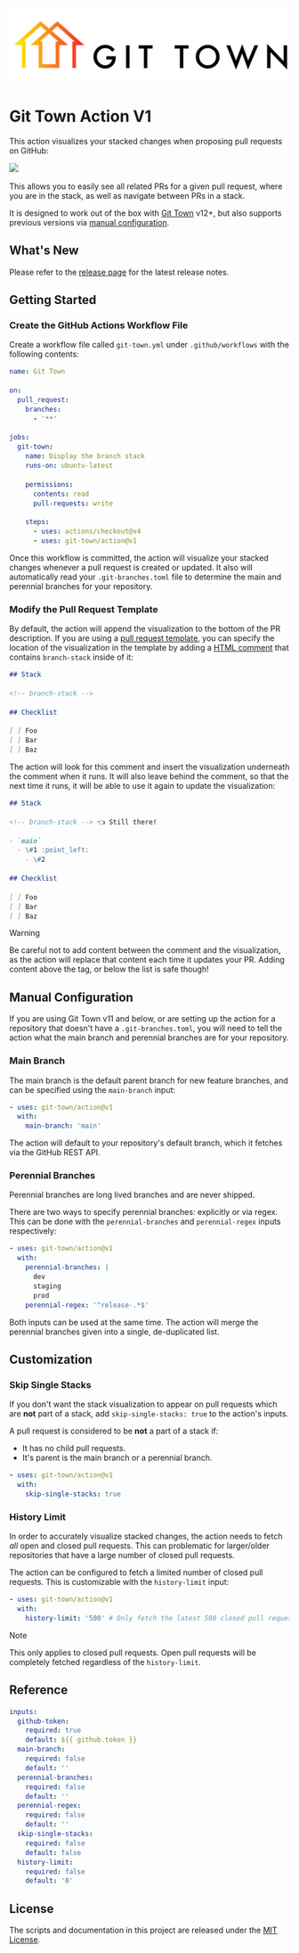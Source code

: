 <p align="center">
  <picture>
    <source media="(prefers-color-scheme: light)" srcset="https://raw.githubusercontent.com/git-town/git-town/main/website/src/logo.svg">
    <source media="(prefers-color-scheme: dark)" srcset="https://raw.githubusercontent.com/git-town/git-town/main/website/src/logo-dark.svg">
    <img alt="Git Town logo" src="https://raw.githubusercontent.com/git-town/git-town/main/website/src/logo.svg">
  </picture>
</p>

# Git Town Action V1

This action visualizes your stacked changes when proposing pull requests on GitHub:

![](./docs/example-visualization.png)

This allows you to easily see all related PRs for a given pull request, where
you are in the stack, as well as navigate between PRs in a stack.

It is designed to work out of the box with [Git Town](https://github.com/git-town/git-town) v12+,
but also supports previous versions via [manual configuration](#manual-configuration).

## What's New

Please refer to the [release page](https://github.com/git-town/action/releases/latest) for
the latest release notes.

## Getting Started

### Create the GitHub Actions Workflow File

Create a workflow file called `git-town.yml` under `.github/workflows` with the following
contents:

```yaml
name: Git Town

on:
  pull_request:
    branches:
      - '**'

jobs:
  git-town:
    name: Display the branch stack
    runs-on: ubuntu-latest

    permissions:
      contents: read
      pull-requests: write

    steps:
      - uses: actions/checkout@v4
      - uses: git-town/action@v1
```

Once this workflow is committed, the action will visualize your stacked changes
whenever a pull request is created or updated. It also will automatically read
your `.git-branches.toml` file to determine the main and perennial branches for
your repository.

### Modify the Pull Request Template

By default, the action will append the visualization to the bottom of the PR description.
If you are using a [pull request template](https://docs.github.com/en/communities/using-templates-to-encourage-useful-issues-and-pull-requests/creating-a-pull-request-template-for-your-repository),
you can specify the location of the visualization in the template by adding a [HTML comment](https://docs.github.com/en/get-started/writing-on-github/getting-started-with-writing-and-formatting-on-github/basic-writing-and-formatting-syntax#hiding-content-with-comments)
that contains `branch-stack` inside of it:

```md
## Stack

<!-- branch-stack -->

## Checklist

[ ] Foo
[ ] Bar
[ ] Baz
```

The action will look for this comment and insert the visualization underneath the comment
when it runs. It will also leave behind the comment, so that the next time it runs, it will
be able to use it again to update the visualization:

```md
## Stack

<!-- branch-stack --> 👈 Still there!

- `main`
  - \#1 :point_left:
    - \#2

## Checklist

[ ] Foo
[ ] Bar
[ ] Baz
```

> [!WARNING]
> Be careful not to add content between the comment and the
> visualization, as the action will replace that content each time it
> updates your PR. Adding content above the tag, or below the list is
> safe though!

## Manual Configuration

If you are using Git Town v11 and below, or are setting up the action for a repository
that doesn't have a `.git-branches.toml`, you will need to tell the action what the
main branch and perennial branches are for your repository.

### Main Branch

The main branch is the default parent branch for new feature branches, and can be
specified using the `main-branch` input:

```yaml
- uses: git-town/action@v1
  with:
    main-branch: 'main'
```

The action will default to your repository's default branch, which it fetches via
the GitHub REST API.

### Perennial Branches

Perennial branches are long lived branches and are never shipped.

There are two ways to specify perennial branches: explicitly or via regex. This can
be done with the `perennial-branches` and `perennial-regex` inputs respectively:

```yaml
- uses: git-town/action@v1
  with:
    perennial-branches: |
      dev
      staging
      prod
    perennial-regex: '^release-.*$'
```

Both inputs can be used at the same time. The action will merge the perennial
branches given into a single, de-duplicated list.

## Customization

### Skip Single Stacks

If you don't want the stack visualization to appear on pull requests which are **not** part
of a stack, add `skip-single-stacks: true` to the action's inputs.

A pull request is considered to be **not** a part of a stack if:
- It has no child pull requests.
- It's parent is the main branch or a perennial branch.

```yaml
- uses: git-town/action@v1
  with:
    skip-single-stacks: true
```

### History Limit

In order to accurately visualize stacked changes, the action needs to fetch _all_ open
and closed pull requests. This can problematic for larger/older repositories that have
a large number of closed pull requests.

The action can be configured to fetch a limited number of closed pull requests. This is
customizable with the `history-limit` input:

```yaml
- uses: git-town/action@v1
  with:
    history-limit: '500' # Only fetch the latest 500 closed pull requests
```

> [!NOTE]
> This only applies to closed pull requests. Open pull requests will be completely fetched
> regardless of the `history-limit`.

## Reference

```yaml
inputs:
  github-token:
    required: true
    default: ${{ github.token }}
  main-branch:
    required: false
    default: ''
  perennial-branches:
    required: false
    default: ''
  perennial-regex:
    required: false
    default: ''
  skip-single-stacks:
    required: false
    default: false
  history-limit:
    required: false
    default: '0'
```


## License

The scripts and documentation in this project are released under the [MIT License](LICENSE).

